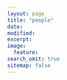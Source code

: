 ```yaml
---
layout: page
title: "people"
date: 
modified:
excerpt:
image:
  feature:
search_omit: true
sitemap: false
---
```

